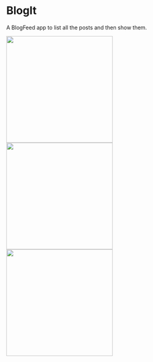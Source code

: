 # BlogIt
A BlogFeed app to list all the posts and then show them. 

<img src="https://user-images.githubusercontent.com/39986507/74910142-d5eb4700-53df-11ea-8d40-099e6ee7fc5a.png" width="280">   <img src="https://user-images.githubusercontent.com/39986507/74910156-dbe12800-53df-11ea-92d9-c4787159b423.png" width="280"> <img src="https://user-images.githubusercontent.com/39986507/74910147-d8e63780-53df-11ea-9af0-f317bf6d8dd6.png" width="280">  
      
